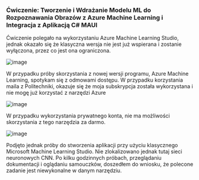 ### Ćwiczenie: Tworzenie i Wdrażanie Modelu ML do Rozpoznawania Obrazów z Azure Machine Learning i Integracja z Aplikacją C# MAUI

Ćwiczenie polegało na wykorzystaniu Azure Machine Learning Studio, jednak okazało się że klasyczna wersja nie jest już wspierana i zostanie wyłączona, przez co jest ona ograniczona. 

![image](https://github.com/WojciechZ04/PUCH_lab/assets/120134082/70ec9c53-6e06-4b3b-a117-2e10becbd5bb)

W przypadku próby skorzystania z nowej wersji programu, Azure Machine Learning, spotykam się z odmowami dostępu. W przypadku korzystania maila z Politechniki, okazuje się że moja subskrypcja została wykorzystana i nie mogę już korzystać z narzędzi Azure

![image](https://github.com/WojciechZ04/PUCH_lab/assets/120134082/a6c6d8a4-b47a-4942-9554-d4fea640a3f9)


W przypadku wykorzystania prywatnego konta, nie ma możliwości skorzystania z tego narzędzia za darmo.

![image](https://github.com/WojciechZ04/PUCH_lab/assets/120134082/0a23d8f4-4b77-4999-ac03-f0f563305f01)

Podjęto jednak próby do stworzenia aplikacji przy użyciu klasycznego Microsoft Machine Learning Studio. Nie zlokalizowano jednak tutaj sieci neuronowych CNN. Po kilku godzinnych próbach, przeglądaniu dokumentacji i oglądaniu samouczków, doszedłem do wniosku, że polecone zadanie jest niewykonalne w danym narzędziu.
